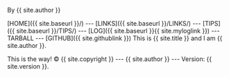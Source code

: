 By {{ site.author }}

[HOME]({{ site.baseurl }}/) --- [LINKS]({{ site.baseurl }}/LINKS/) --- [TIPS]({{ site.baseurl }}/TIPS/) --- [LOG]({{ site.baseurl }}{{ site.myloglink }}) --- TARBALL --- [GITHUB]({{ site.githublink }})
This is {{ site.title }} and I am {{ site.author }}.

This is the way!
© {{ site.copyright }} --- {{ site.author }} --- Version: {{ site.version }}.
